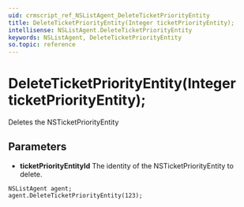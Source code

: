 ```yaml
---
uid: crmscript_ref_NSListAgent_DeleteTicketPriorityEntity
title: DeleteTicketPriorityEntity(Integer ticketPriorityEntity);
intellisense: NSListAgent.DeleteTicketPriorityEntity
keywords: NSListAgent, DeleteTicketPriorityEntity
so.topic: reference
---
```


# DeleteTicketPriorityEntity(Integer ticketPriorityEntity);

Deletes the NSTicketPriorityEntity
  
## Parameters

* **ticketPriorityEntityId** The identity of the NSTicketPriorityEntity to delete.

```crmscript
NSListAgent agent;
agent.DeleteTicketPriorityEntity(123);
```

